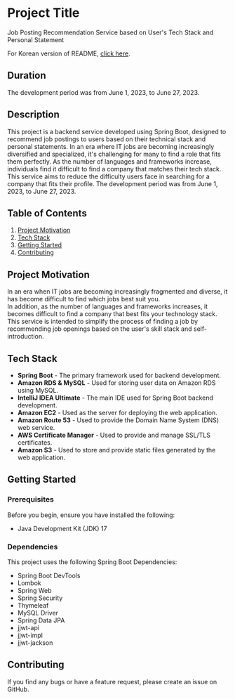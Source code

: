 # Project Title
Job Posting Recommendation Service based on User's Tech Stack and Personal Statement

For Korean version of README, [click here](README_ko.md).

## Duration
The development period was from June 1, 2023, to June 27, 2023.

## Description
This project is a backend service developed using Spring Boot, designed to recommend job postings to users based on their technical stack and personal statements. In an era where IT jobs are becoming increasingly diversified and specialized, it's challenging for many to find a role that fits them perfectly. As the number of languages and frameworks increase, individuals find it difficult to find a company that matches their tech stack. This service aims to reduce the difficulty users face in searching for a company that fits their profile. The development period was from June 1, 2023, to June 27, 2023.

## Table of Contents
1. [Project Motivation](#project-motivation)
2. [Tech Stack](#tech-stack)
3. [Getting Started](#getting-started)
4. [Contributing](#contributing)

## Project Motivation
In an era when IT jobs are becoming increasingly fragmented and diverse, it has become difficult to find which jobs best suit you.  
In addition, as the number of languages and frameworks increases, it becomes difficult to find a company that best fits your technology stack.  
This service is intended to simplify the process of finding a job by recommending job openings based on the user's skill stack and self-introduction.  

## Tech Stack
* **Spring Boot** - The primary framework used for backend development.
* **Amazon RDS & MySQL** - Used for storing user data on Amazon RDS using MySQL.
* **IntelliJ IDEA Ultimate** - The main IDE used for Spring Boot backend development.
* **Amazon EC2** - Used as the server for deploying the web application.
* **Amazon Route 53** - Used to provide the Domain Name System (DNS) web service.
* **AWS Certificate Manager** - Used to provide and manage SSL/TLS certificates.
* **Amazon S3** - Used to store and provide static files generated by the web application.

## Getting Started

### Prerequisites

Before you begin, ensure you have installed the following:

* Java Development Kit (JDK) 17

### Dependencies

This project uses the following Spring Boot Dependencies:

* Spring Boot DevTools
* Lombok
* Spring Web
* Spring Security
* Thymeleaf
* MySQL Driver
* Spring Data JPA
* jjwt-api
* jjwt-impl
* jjwt-jackson


## Contributing
If you find any bugs or have a feature request, please create an issue on GitHub.